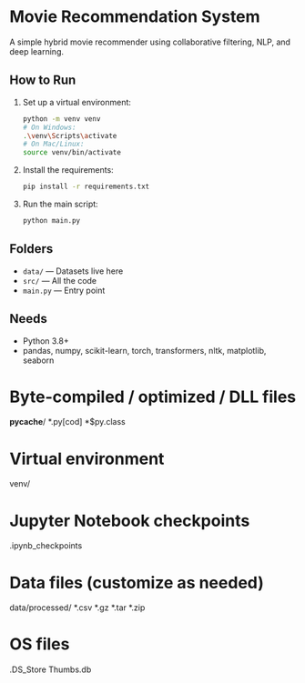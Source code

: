 # Movie Recommendation System

A simple hybrid movie recommender using collaborative filtering, NLP, and deep learning.

## How to Run

1. Set up a virtual environment:
   ```bash
   python -m venv venv
   # On Windows:
   .\venv\Scripts\activate
   # On Mac/Linux:
   source venv/bin/activate
   ```
2. Install the requirements:
   ```bash
   pip install -r requirements.txt
   ```
3. Run the main script:
   ```bash
   python main.py
   ```

## Folders
- `data/` — Datasets live here
- `src/` — All the code
- `main.py` — Entry point

## Needs
- Python 3.8+
- pandas, numpy, scikit-learn, torch, transformers, nltk, matplotlib, seaborn 

# Byte-compiled / optimized / DLL files
__pycache__/
*.py[cod]
*$py.class

# Virtual environment
venv/

# Jupyter Notebook checkpoints
.ipynb_checkpoints

# Data files (customize as needed)
data/processed/
*.csv
*.gz
*.tar
*.zip

# OS files
.DS_Store
Thumbs.db 